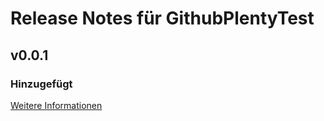 # Release Notes für GithubPlentyTest

## v0.0.1

### Hinzugefügt
[Weitere Informationen](https://developers.plentymarkets.com/marketplace/plugin-requirements#marketplace-changelog)
